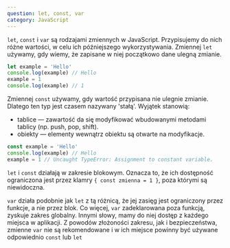 ```yaml
---
question: let, const, var
category: JavaScript
---
```


`let`, `const` i `var` są rodzajami zmiennych w JavaScript. Przypisujemy do nich różne wartości, w celu ich późniejszego wykorzystywania.
Zmiennej `let` używamy, gdy wiemy, że zapisane w niej początkowo dane ulegną zmianie.

```javascript
let example = 'Hello'
console.log(example) // Hello
example = 1
console.log(example) // 1
```

Zmiennej `const` używamy, gdy wartość przypisana nie ulegnie zmianie. Dlatego ten typ jest czasem nazywany 'stałą'.
Wyjątek stanowią:
- tablice — zawartość da się modyfikować wbudowanymi metodami tablicy (np. push, pop, shift).
- obiekty — elementy wewnątrz obiektu są otwarte na modyfikacje.

```javascript
const example = 'Hello'
console.log(example) // Hello
example = 1 // Uncaught TypeError: Assignment to constant variable.
```

`let` i `const` działają w zakresie blokowym. Oznacza to, że ich dostępność ograniczona jest przez klamry `{ const zmienna = 1 }`, poza którymi są niewidoczna.

`var` działa podobnie jak `let` z tą różnicą, że jej zasięg jest ograniczony przez funkcje, a nie przez blok. Co więcej, `var`
zadeklarowana poza funkcją, zyskuje zakres globalny. Innymi słowy, mamy do niej dostęp z każdego miejsca w aplikacji.
Z powodów złożoności zakresu, jak i bezpieczeństwa, zmienne `var` nie są rekomendowane i w ich miejsce powinny być używane odpowiednio `const` lub `let`